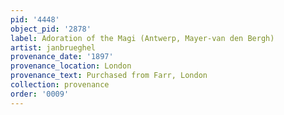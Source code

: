 ```yaml
---
pid: '4448'
object_pid: '2878'
label: Adoration of the Magi (Antwerp, Mayer-van den Bergh)
artist: janbrueghel
provenance_date: '1897'
provenance_location: London
provenance_text: Purchased from Farr, London
collection: provenance
order: '0009'
---
```

